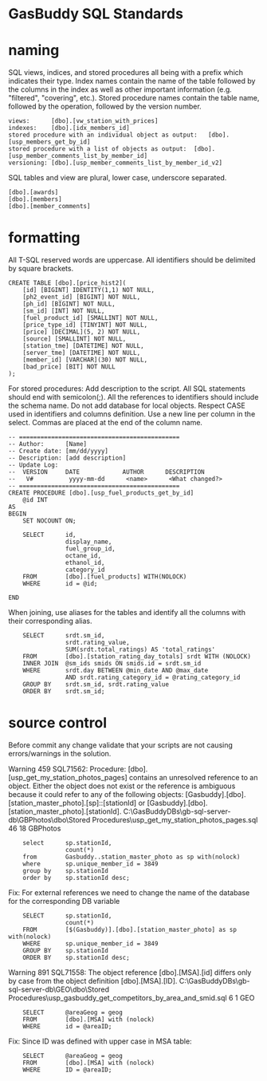 GasBuddy SQL Standards
==========


naming
========
SQL views, indices, and stored procedures all being with a prefix which indicates their type.
Index names contain the name of the table followed by the columns in the index as well as other important information (e.g. "filtered", "covering", etc.). 
Stored procedure names contain the table name, followed by the operation, followed by the version number.

```
views: 		[dbo].[vw_station_with_prices]
indexes: 	[dbo].[idx_members_id]
stored procedure with an individual object as output: 	[dbo].[usp_members_get_by_id]
stored procedure with a list of objects as output: 	[dbo].[usp_member_comments_list_by_member_id]
versioning:	[dbo].[usp_member_comments_list_by_member_id_v2]
```

SQL tables and view are plural, lower case, underscore separated. 

```
[dbo].[awards]
[dbo].[members]
[dbo].[member_comments]
```


formatting
=========
All T-SQL reserved words are uppercase.
All identifiers should be delimited by square brackets.

```
CREATE TABLE [dbo].[price_hist2](
	[id] [BIGINT] IDENTITY(1,1) NOT NULL,
	[ph2_event_id] [BIGINT] NOT NULL,
	[ph_id] [BIGINT] NOT NULL,
	[sm_id] [INT] NOT NULL,
	[fuel_product_id] [SMALLINT] NOT NULL,
	[price_type_id] [TINYINT] NOT NULL,
	[price] [DECIMAL](5, 2) NOT NULL,
	[source] [SMALLINT] NOT NULL,
	[station_tme] [DATETIME] NOT NULL,
	[server_tme] [DATETIME] NOT NULL,
	[member_id] [VARCHAR](30) NOT NULL,
	[bad_price] [BIT] NOT NULL
);

```

For stored procedures: Add description to the script.
All SQL statements should end with semicolon(;).
All the references to identifiers should include the schema name.
Do not add database for local objects.
Respect CASE used in identifiers and columns definition.
Use a new line per column in the select.
Commas are placed at the end of the column name.

```
-- =============================================
-- Author:		[Name]
-- Create date: [mm/dd/yyyy]
-- Description:	[add description]
-- Update Log:
--	VERSION		DATE			AUTHOR		DESCRIPTION
--	 V#			 yyyy-mm-dd		 <name>		 <What changed?>
-- =============================================
CREATE PROCEDURE [dbo].[usp_fuel_products_get_by_id] 
	@id INT
AS
BEGIN
	SET NOCOUNT ON;

	SELECT		id,
				display_name,
				fuel_group_id,
				octane_id,
				ethanol_id,
				category_id
	FROM 		[dbo].[fuel_products] WITH(NOLOCK)
	WHERE 		id = @id;

END

```

When joining, use aliases for the tables and identify all the columns with their corresponding alias.

```
	SELECT		srdt.sm_id, 
				srdt.rating_value,
				SUM(srdt.total_ratings) AS 'total_ratings'
	FROM		[dbo].[station_rating_day_totals] srdt WITH (NOLOCK)
	INNER JOIN	@sm_ids smids ON smids.id = srdt.sm_id
	WHERE		srdt.day BETWEEN @min_date AND @max_date
				AND srdt.rating_category_id = @rating_category_id
	GROUP BY	srdt.sm_id, srdt.rating_value
	ORDER BY	srdt.sm_id;
```



source control
=========
Before commit any change validate that your scripts are not causing errors/warnings in the solution.


Warning	459		SQL71562: Procedure: [dbo].[usp_get_my_station_photos_pages] contains an unresolved reference to an object. Either the object does not exist or the reference is ambiguous because it could refer to any of the following objects: [Gasbuddy].[dbo].[station_master_photo].[sp]::[stationId] or [Gasbuddy].[dbo].[station_master_photo].[stationId].	C:\GasBuddyDBs\gb-sql-server-db\GBPhotos\dbo\Stored Procedures\usp_get_my_station_photos_pages.sql	46	18	GBPhotos

```
	select      sp.stationId, 
				count(*)
	from		Gasbuddy..station_master_photo as sp with(nolock)
	where		sp.unique_member_id = 3849
	group by	sp.stationId
	order by	sp.stationId desc;
```

Fix: For external references we need to change the name of the database for the corresponding DB variable
			
```
	SELECT      sp.stationId, 
				count(*)
	FROM		[$(Gasbuddy)].[dbo].[station_master_photo] as sp with(nolock)
	WHERE		sp.unique_member_id = 3849
	GROUP BY	sp.stationId
	ORDER BY	sp.stationId desc;
```		

Warning	891		SQL71558: The object reference [dbo].[MSA].[id] differs only by case from the object definition [dbo].[MSA].[ID].	C:\GasBuddyDBs\gb-sql-server-db\GEO\dbo\Stored Procedures\usp_gasbuddy_get_competitors_by_area_and_smid.sql	6	1	GEO

```
	SELECT		@areaGeog = geog
	FROM		[dbo].[MSA] with (nolock)
	WHERE		id = @areaID;
```

Fix: Since ID was defined with upper case in MSA table:
			

```
	SELECT		@areaGeog = geog
	FROM		[dbo].[MSA] with (nolock)
	WHERE		ID = @areaID;
```		